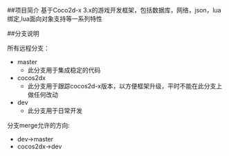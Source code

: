 ##项目简介
基于Coco2d-x 3.x的游戏开发框架，包括数据库，网络，json，lua绑定,lua面向对象支持等一系列特性

##分支说明

所有远程分支：

* master
    *   此分支用于集成稳定的代码
* cocos2dx
    *   此分支用于跟踪cocos2d-x版本，以方便框架升级，平时不能在此分支上做任何改动
* dev
    *   此分支用于日常开发 

分支merge允许的方向:

* dev->master
* cocos2dx->dev

